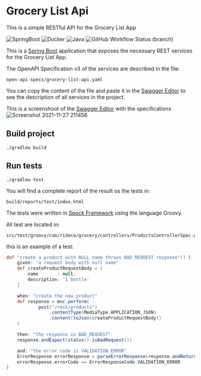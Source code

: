 # Grocery List Api
This is a simple RESTful API for the Grocery List App

![SpringBoot](https://img.shields.io/badge/Spring_Boot-6DB33F?style=for-the-badge&logo=springboot&logoColor=white) ![Docker](https://img.shields.io/badge/Docker-2496ED?logoColor=white&logo=docker&style=for-the-badge) ![Java](https://img.shields.io/badge/Java-v11-blue?logo=java&style=for-the-badge) ![GitHub Workflow Status (branch)](https://img.shields.io/github/workflow/status/joanpablo/grocery-list-api/grocery-list-api/master?style=for-the-badge)

This is a [Spring Boot](https://spring.io/projects/spring-boot) application that exposes the necessary REST services for the Grocery List App.

The OpenAPI Specification v3 of the services are described in the file:
```
open-api-specs/grocery-list-api.yaml
```

You can copy the content of the file and paste it in the [Swagger Editor](https://swagger.io/tools/swagger-editor/)
to see the description of all services in the project.


This is a screenshoot of the [Swagger Editor](https://swagger.io/tools/swagger-editor/) with the specifications
![Screenshot 2021-11-27 211456](https://user-images.githubusercontent.com/37339180/143719472-a52253c7-9fa1-418c-9db5-02230c735d20.jpg)

## Build project
```shell
./gradlew build
````

## Run tests
```shell
./gradlew test
````

You will find a complete report of the result os the tests in:  
```
build/reports/test/index.html
``` 

The tests were written in [Spock Framework](https://spockframework.org/spock/docs/2.0/all_in_one.html) using the 
language Groovy.  

All test are located in:
```
src/test/groovy/com/rideco/grocery/controllers/ProductsControllerSpec.groovy
```

this is an example of a test:
```groovy
def "create a product with NULL name throws BAD_REQUEST response"() {
    given: "a request body with null name"
    def createProductRequestBody = [
        name       : null,
        description: '1 bottle'
    ]

    when: "create the new product"
    def response = mvc.perform(
            post("/rest/products")
                .contentType(MediaType.APPLICATION_JSON)
                .content(toJson(createProductRequestBody))
    )

    then: "the response is BAD_REQUEST"
    response.andExpect(status().isBadRequest())

    and: "the error code is VALIDATION_ERROR"
    ErrorResponse errorResponse = parseErrorResponse(response.andReturn().response.contentAsString)
    errorResponse.errorCode == ErrorResponseCode.VALIDATION_ERROR
}
```
